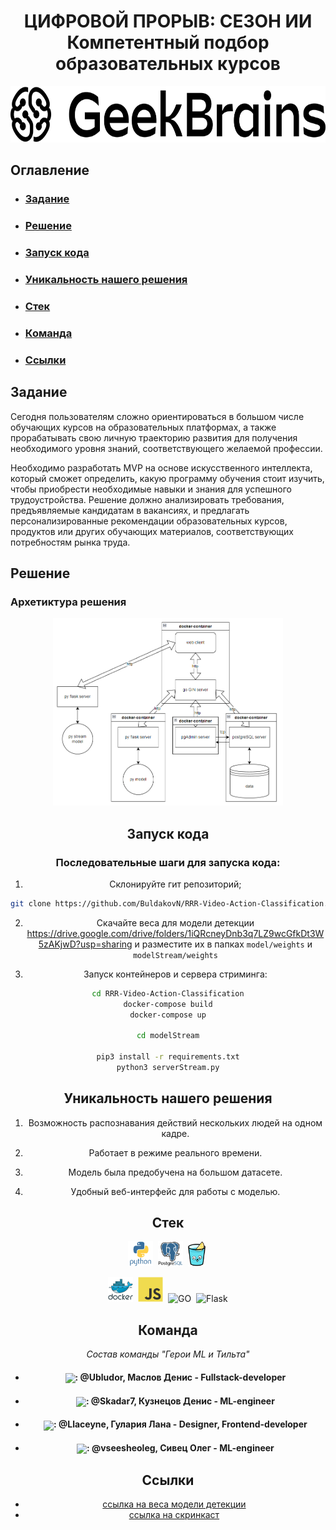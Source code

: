 <div align="center">
  
# ЦИФРОВОЙ ПРОРЫВ: СЕЗОН ИИ <br> Компетентный подбор образовательных курсов

<img height="90" alt="logo" src="assets/logo1.png">

</div> 


## Оглавление
- ### [Задание](#1)
- ### [Решение](#2)
- ### [Запуск кода](#3)
- ### [Уникальность нашего решения](#4)
- ### [Стек](#5)
- ### [Команда](#6)
- ### [Ссылки](#7)

## <a name="1"> Задание </a>

Сегодня пользователям сложно ориентироваться в большом числе обучающих курсов на образовательных платформах, а также прорабатывать свою личную траекторию развития для получения необходимого уровня знаний, соответствующего желаемой профессии.

Необходимо разработать MVP на основе искусственного интеллекта, который сможет определить, какую программу обучения стоит изучить, чтобы приобрести необходимые навыки и знания для успешного трудоустройства. Решение должно анализировать требования, предъявляемые кандидатам в вакансиях, и предлагать персонализированные рекомендации образовательных курсов, продуктов или других обучающих материалов, соответствующих потребностям рынка труда.

## <a name="2">Решение </a>

### Архетиктура решения

<div align="center">
<img height="300" alt="logo" src="assets/deploy.drawio.png">

## <a name="3">Запуск кода </a>

### Последовательные шаги для запуска кода:
1. Склонируйте гит репозиторий;
```Bash
git clone https://github.com/BuldakovN/RRR-Video-Action-Classification.git
```
2. Скачайте веса для модели детекции https://drive.google.com/drive/folders/1iQRcneyDnb3q7LZ9wcGfkDt3W5zAKjwD?usp=sharing и разместите их в папках ```model/weights``` и ```modelStream/weights```

3. Запуск контейнеров и сервера стриминга:
```Bash
cd RRR-Video-Action-Classification
docker-compose build
docker-compose up

cd modelStream

pip3 install -r requirements.txt
python3 serverStream.py
```

## <a name="4">Уникальность нашего решения </a>

1. Возможность распознавания действий нескольких людей на одном кадре.

2. Работает в режиме реального времени.

3. Модель была предобучена на большом датасете.

4. Удобный веб-интерфейс для работы с моделью.

## <a name="5">Стек </a>
<div align="center">
  <img src="https://github.com/devicons/devicon/blob/master/icons/python/python-original-wordmark.svg" title="Python" alt="Python" height="40"/>&nbsp;
  <img src="https://github.com/devicons/devicon/blob/master/icons/postgresql/postgresql-original-wordmark.svg" title="postgresql" alt="postgresql" height="40"/>&nbsp;
  <img src="https://github.com/gin-gonic/logo/blob/master/color.svg" title="gin-gonic" alt="gin-gonic" height="40"/>&nbsp;
  
  <img src="https://github.com/devicons/devicon/blob/master/icons/docker/docker-original-wordmark.svg" title="docker" alt="docker" height="40"/>&nbsp;
  <img src="https://github.com/devicons/devicon/blob/master/icons/javascript/javascript-original.svg" title="JS" alt="JS"  height="40"/>&nbsp;
  <img src="https://fronty.com/static/uploads/1.11-30.11/languages%20in%202022/go.png" title="GO" alt="GO" height="40"/>&nbsp;
  <img src="https://upload.wikimedia.org/wikipedia/commons/3/3c/Flask_logo.svg"  title="Flask" alt="Flask" height="40"/>
</div>

## <a name="6">Команда </a>

*Состав команды "Герои ML и Тильта"*   

- <h4><img align="center" height="25" src="https://user-images.githubusercontent.com/51875349/198863127-837491f2-b57f-4c75-9840-6a4b01236c7a.png">: @Ubludor, Маслов Денис - Fullstack-developer</h3>
- <h4><img align="center" height="25" src="https://user-images.githubusercontent.com/51875349/198863127-837491f2-b57f-4c75-9840-6a4b01236c7a.png">: @Skadar7, Кузнецов Денис - ML-engineer</h3>
- <h4><img align="center" height="25" src="https://user-images.githubusercontent.com/51875349/198863127-837491f2-b57f-4c75-9840-6a4b01236c7a.png">: @Llaceyne, Гулария Лана - Designer, Frontend-developer</h3>
- <h4><img align="center" height="25" src="https://user-images.githubusercontent.com/51875349/198863127-837491f2-b57f-4c75-9840-6a4b01236c7a.png">: @vseesheoleg, Сивец Олег - ML-engineer</h3>

## <a name="7">Ссылки </a>

- [ссылка на веса модели детекции](https://drive.google.com/drive/folders/1iQRcneyDnb3q7LZ9wcGfkDt3W5zAKjwD?usp=sharing)&nbsp;
- [ссылка на скринкаст](https://drive.google.com/file/d/1Md4uNQFHtO_w9xxaigyc6ftbF0Tru6qk/view?usp=sharing)&nbsp;
